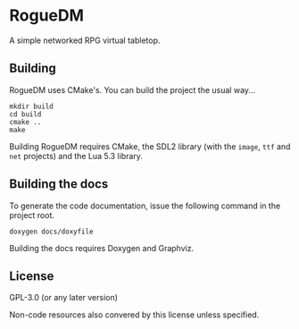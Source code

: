 # RogueDM

A simple networked RPG virtual tabletop.

## Building

RogueDM uses CMake's. You can build the project the usual way...

    mkdir build
    cd build
    cmake ..
    make

Building RogueDM requires CMake, the SDL2 library (with the `image`, `ttf` and
`net` projects) and the Lua 5.3 library.

## Building the docs

To generate the code documentation, issue the following command in the project
root.

    doxygen docs/doxyfile

Building the docs requires Doxygen and Graphviz.

## License

GPL-3.0 (or any later version)

Non-code resources also convered by this license unless specified.
